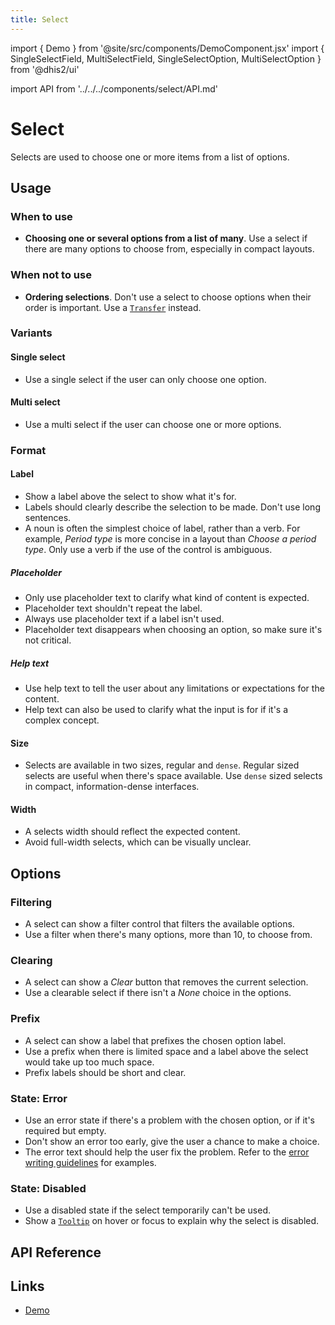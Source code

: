 ```yaml
---
title: Select
---
```


import { Demo } from '@site/src/components/DemoComponent.jsx'
import { SingleSelectField, MultiSelectField, SingleSelectOption, MultiSelectOption } from '@dhis2/ui'

import API from '../../../components/select/API.md'

# Select

Selects are used to choose one or more items from a list of options.

<Demo>
    <SingleSelectField label="Label">
        <SingleSelectOption label="Option one" value="1" />
        <SingleSelectOption label="Option two" value="2" />
        <SingleSelectOption label="Option three" value="3" />
        <SingleSelectOption label="Option four" value="4" />
        <SingleSelectOption label="Option five" value="5" />
        <SingleSelectOption label="Option six" value="6" />
        <SingleSelectOption label="Option seven" value="7" />
        <SingleSelectOption label="Option eight" value="8" />
        <SingleSelectOption label="Option nine" value="9" />
        <SingleSelectOption label="Option ten" value="10" />
    </SingleSelectField>
</Demo>

## Usage

### When to use

-   **Choosing one or several options from a list of many**. Use a select if there are many options to choose from, especially in compact layouts.

### When not to use

-   **Ordering selections**. Don't use a select to choose options when their order is important. Use a [`Transfer`](transfer.md) instead.

### Variants

#### Single select

<Demo>
    <SingleSelectField label="Aggregation type">
        <SingleSelectOption label="Sum" value="1" />
        <SingleSelectOption label="Mean" value="2" />
        <SingleSelectOption label="Average" value="3" />
        <SingleSelectOption label="Mode" value="4" />
        <SingleSelectOption label="Min" value="5" />
        <SingleSelectOption label="Max" value="6" />
        <SingleSelectOption label="Median" value="7" />
        <SingleSelectOption label="Total" value="8" />
    </SingleSelectField>
</Demo>

-   Use a single select if the user can only choose one option.

#### Multi select

<Demo>
    <MultiSelectField label="Priority" selected={['1', '5',]}>
        <MultiSelectOption label="Very low" value="1" />
        <MultiSelectOption label="Low" value="2" />
        <MultiSelectOption label="Medium" value="3" />
        <MultiSelectOption label="High" value="4" />
        <MultiSelectOption label="Very high" value="5" />
        <MultiSelectOption label="Critical" value="6" />
    </MultiSelectField>
</Demo>

-   Use a multi select if the user can choose one or more options.

### Format

#### Label

-   Show a label above the select to show what it's for.
-   Labels should clearly describe the selection to be made. Don't use long sentences.
-   A noun is often the simplest choice of label, rather than a verb. For example, _Period type_ is more concise in a layout than _Choose a period type_. Only use a verb if the use of the control is ambiguous.

##### Placeholder

<Demo>
    <SingleSelectField label="Label" placeholder="Choose an option">
        <SingleSelectOption label="Option one" value="1" />
        <SingleSelectOption label="Option two" value="2" />
        <SingleSelectOption label="Option three" value="3" />
        <SingleSelectOption label="Option four" value="4" />
        <SingleSelectOption label="Option five" value="5" />
        <SingleSelectOption label="Option six" value="6" />
        <SingleSelectOption label="Option seven" value="7" />
        <SingleSelectOption label="Option eight" value="8" />
        <SingleSelectOption label="Option nine" value="9" />
        <SingleSelectOption label="Option ten" value="10" />
    </SingleSelectField>
</Demo>

-   Only use placeholder text to clarify what kind of content is expected.
-   Placeholder text shouldn't repeat the label.
-   Always use placeholder text if a label isn't used.
-   Placeholder text disappears when choosing an option, so make sure it's not critical.

##### Help text

<Demo>
    <SingleSelectField label="Aggregation type" helpText="Choose the aggregation type to apply to imported data.">
        <SingleSelectOption label="Option one" value="1" />
        <SingleSelectOption label="Option two" value="2" />
        <SingleSelectOption label="Option three" value="3" />
        <SingleSelectOption label="Option four" value="4" />
        <SingleSelectOption label="Option five" value="5" />
        <SingleSelectOption label="Option six" value="6" />
        <SingleSelectOption label="Option seven" value="7" />
        <SingleSelectOption label="Option eight" value="8" />
        <SingleSelectOption label="Option nine" value="9" />
        <SingleSelectOption label="Option ten" value="10" />
    </SingleSelectField>
</Demo>

-   Use help text to tell the user about any limitations or expectations for the content.
-   Help text can also be used to clarify what the input is for if it's a complex concept.

#### Size

<Demo>
    <SingleSelectField label="Regular sized select">
        <SingleSelectOption label="Option one" value="1" />
        <SingleSelectOption label="Option two" value="2" />
        <SingleSelectOption label="Option three" value="3" />
    </SingleSelectField>
    <SingleSelectField dense label="Dense sized select">
        <SingleSelectOption label="Option one" value="1" />
        <SingleSelectOption label="Option two" value="2" />
        <SingleSelectOption label="Option three" value="3" />
    </SingleSelectField>
</Demo>

-   Selects are available in two sizes, regular and `dense`. Regular sized selects are useful when there's space available. Use `dense` sized selects in compact, information-dense interfaces.

#### Width

-   A selects width should reflect the expected content.
-   Avoid full-width selects, which can be visually unclear.

## Options

### Filtering

<Demo>
    <SingleSelectField filterable label="Label">
        <SingleSelectOption label="Option one" value="1" />
        <SingleSelectOption label="Option two" value="2" />
        <SingleSelectOption label="Option three" value="3" />
        <SingleSelectOption label="Option four" value="4" />
        <SingleSelectOption label="Option five" value="5" />
        <SingleSelectOption label="Option six" value="6" />
        <SingleSelectOption label="Option seven" value="7" />
        <SingleSelectOption label="Option eight" value="8" />
        <SingleSelectOption label="Option nine" value="9" />
        <SingleSelectOption label="Option ten" value="10" />
    </SingleSelectField>
</Demo>

-   A select can show a filter control that filters the available options.
-   Use a filter when there's many options, more than 10, to choose from.

### Clearing

<Demo>
    <SingleSelectField clearable label="Label" selected="1">
        <SingleSelectOption label="Option one" value="1" />
        <SingleSelectOption label="Option two" value="2" />
        <SingleSelectOption label="Option three" value="3" />
        <SingleSelectOption label="Option four" value="4" />
        <SingleSelectOption label="Option five" value="5" />
        <SingleSelectOption label="Option six" value="6" />
        <SingleSelectOption label="Option seven" value="7" />
        <SingleSelectOption label="Option eight" value="8" />
        <SingleSelectOption label="Option nine" value="9" />
        <SingleSelectOption label="Option ten" value="10" />
    </SingleSelectField>
</Demo>

-   A select can show a _Clear_ button that removes the current selection.
-   Use a clearable select if there isn't a _None_ choice in the options.

### Prefix

<Demo>
    <SingleSelectField prefix="Data type" selected="3">
        <SingleSelectOption label="Data element" value="1" />
        <SingleSelectOption label="Event data item" value="2" />
        <SingleSelectOption label="Program indicator" value="3" />
        <SingleSelectOption label="Option four" value="4" />
        <SingleSelectOption label="Option five" value="5" />
        <SingleSelectOption label="Option six" value="6" />
        <SingleSelectOption label="Option seven" value="7" />
        <SingleSelectOption label="Option eight" value="8" />
        <SingleSelectOption label="Option nine" value="9" />
        <SingleSelectOption label="Option ten" value="10" />
    </SingleSelectField>
</Demo>

-   A select can show a label that prefixes the chosen option label.
-   Use a prefix when there is limited space and a label above the select would take up too much space.
-   Prefix labels should be short and clear.

### State: Error

<Demo>
    <SingleSelectField error validationText="There's a problem with this choice." label="Label">
        <SingleSelectOption label="Option one" value="1" />
        <SingleSelectOption label="Option two" value="2" />
        <SingleSelectOption label="Option three" value="3" />
        <SingleSelectOption label="Option four" value="4" />
        <SingleSelectOption label="Option five" value="5" />
        <SingleSelectOption label="Option six" value="6" />
        <SingleSelectOption label="Option seven" value="7" />
        <SingleSelectOption label="Option eight" value="8" />
        <SingleSelectOption label="Option nine" value="9" />
        <SingleSelectOption label="Option ten" value="10" />
    </SingleSelectField>
</Demo>

-   Use an error state if there's a problem with the chosen option, or if it's required but empty.
-   Don't show an error too early, give the user a chance to make a choice.
-   The error text should help the user fix the problem. Refer to the [error writing guidelines](../principles/content-communication.md) for examples.

### State: Disabled

<Demo>
    <SingleSelectField disabled label="Label">
        <SingleSelectOption label="Option one" value="1" />
        <SingleSelectOption label="Option two" value="2" />
        <SingleSelectOption label="Option three" value="3" />
        <SingleSelectOption label="Option four" value="4" />
        <SingleSelectOption label="Option five" value="5" />
        <SingleSelectOption label="Option six" value="6" />
        <SingleSelectOption label="Option seven" value="7" />
        <SingleSelectOption label="Option eight" value="8" />
        <SingleSelectOption label="Option nine" value="9" />
        <SingleSelectOption label="Option ten" value="10" />
    </SingleSelectField>
</Demo>

-   Use a disabled state if the select temporarily can't be used.
-   Show a [`Tooltip`](tooltip.md) on hover or focus to explain why the select is disabled.

## API Reference

<API />

## Links

-   [Demo](https://ui.dhis2.nu/demo/?path=/story/forms-single-select-single-select-field--default)
